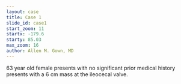 ```yaml
---
layout: case
title: Case 1
slide_id: case1
start_zoom: 11
startx: -179.6
starty: 85.03
max_zoom: 16
author: Allen M. Gown, MD
---
```

63 year old female presents with no significant prior medical history presents with a 6 cm mass at the ileocecal valve.